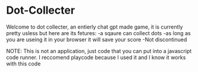 # Dot-Collecter
Welcome to dot collecter, an entierly chat gpt made game, 
it is currently pretty usless but here are its fetures:
-a sqaure can collect dots
-as long as you are useing it in your browser it will save your score
-Not discontinued

NOTE: This is not an application, just code that you can put into a javascript code runner.
 I reccomend playcode because I used it and I know it works with this code
